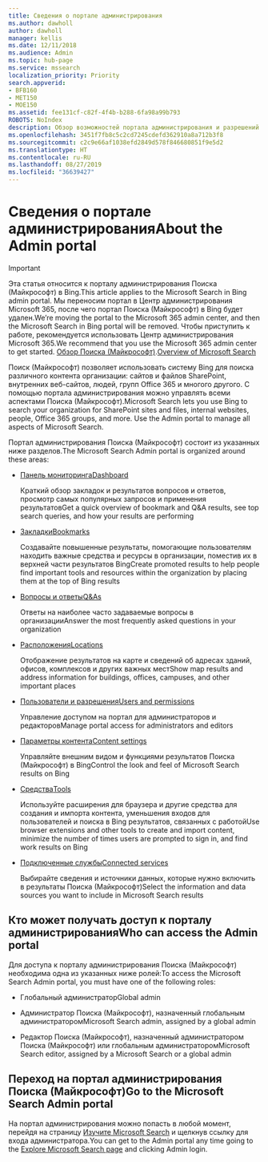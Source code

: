 ```yaml
---
title: Сведения о портале администрирования
ms.author: dawholl
author: dawholl
manager: kellis
ms.date: 12/11/2018
ms.audience: Admin
ms.topic: hub-page
ms.service: mssearch
localization_priority: Priority
search.appverid:
- BFB160
- MET150
- MOE150
ms.assetid: fee131cf-c82f-4f4b-b288-6fa98a99b793
ROBOTS: NoIndex
description: Обзор возможностей портала администрирования и разрешений на доступ, применяемых при использовании Поиска (Майкрософт)
ms.openlocfilehash: 3451f7fb8c5c2cd7245cdefd362910a8a712b3f8
ms.sourcegitcommit: c2c9e66af1038efd2849d578f846680851f9e5d2
ms.translationtype: HT
ms.contentlocale: ru-RU
ms.lasthandoff: 08/27/2019
ms.locfileid: "36639427"
---
```

# <a name="about-the-admin-portal"></a><span data-ttu-id="11f5f-103">Сведения о портале администрирования</span><span class="sxs-lookup"><span data-stu-id="11f5f-103">About the Admin portal</span></span>

> [!IMPORTANT]
> <span data-ttu-id="11f5f-104">Эта статья относится к порталу администрирования Поиска (Майкрософт) в Bing.</span><span class="sxs-lookup"><span data-stu-id="11f5f-104">This article applies to the Microsoft Search in Bing admin portal.</span></span> <span data-ttu-id="11f5f-105">Мы переносим портал в Центр администрирования Microsoft 365, после чего портал Поиска (Майкрософт) в Bing будет удален.</span><span class="sxs-lookup"><span data-stu-id="11f5f-105">We’re moving the portal to the Microsoft 365 admin center, and then the Microsoft Search in Bing portal will be removed.</span></span> <span data-ttu-id="11f5f-106">Чтобы приступить к работе, рекомендуется использовать Центр администрирования Microsoft 365.</span><span class="sxs-lookup"><span data-stu-id="11f5f-106">We recommend that you use the Microsoft 365 admin center to get started.</span></span> <span data-ttu-id="11f5f-107">[Обзор Поиска (Майкрософт)](overview-microsoft-search.md).</span><span class="sxs-lookup"><span data-stu-id="11f5f-107">[Overview of Microsoft Search](overview-microsoft-search.md)</span></span>

    
<span data-ttu-id="11f5f-p102">Поиск (Майкрософт) позволяет использовать систему Bing для поиска различного контента организации: сайтов и файлов SharePoint, внутренних веб-сайтов, людей, групп Office 365 и многого другого. С помощью портала администрирования можно управлять всеми аспектами Поиска (Майкрософт).</span><span class="sxs-lookup"><span data-stu-id="11f5f-p102">Microsoft Search lets you use Bing to search your organization for SharePoint sites and files, internal websites, people, Office 365 groups, and more. Use the Admin portal to manage all aspects of Microsoft Search.</span></span>
  
<span data-ttu-id="11f5f-110">Портал администрирования Поиска (Майкрософт) состоит из указанных ниже разделов.</span><span class="sxs-lookup"><span data-stu-id="11f5f-110">The Microsoft Search Admin portal is organized around these areas:</span></span>
  
- [<span data-ttu-id="11f5f-111">Панель мониторинга</span><span class="sxs-lookup"><span data-stu-id="11f5f-111">Dashboard</span></span>](get-insights.md)
    
    <span data-ttu-id="11f5f-112">Краткий обзор закладок и результатов вопросов и ответов, просмотр самых популярных запросов и применения результатов</span><span class="sxs-lookup"><span data-stu-id="11f5f-112">Get a quick overview of bookmark and Q&A results, see top search queries, and how your results are performing</span></span>
    
- [<span data-ttu-id="11f5f-113">Закладки</span><span class="sxs-lookup"><span data-stu-id="11f5f-113">Bookmarks</span></span>](create-and-manage-bookmarks.md)
    
    <span data-ttu-id="11f5f-114">Создавайте повышенные результаты, помогающие пользователям находить важные средства и ресурсы в организации, поместив их в верхней части результатов Bing</span><span class="sxs-lookup"><span data-stu-id="11f5f-114">Create promoted results to help people find important tools and resources within the organization by placing them at the top of Bing results</span></span>
    
- [<span data-ttu-id="11f5f-115">Вопросы и ответы</span><span class="sxs-lookup"><span data-stu-id="11f5f-115">Q&As</span></span>](create-and-manage-qas.md)
    
    <span data-ttu-id="11f5f-116">Ответы на наиболее часто задаваемые вопросы в организации</span><span class="sxs-lookup"><span data-stu-id="11f5f-116">Answer the most frequently asked questions in your organization</span></span>
    
- [<span data-ttu-id="11f5f-117">Расположения</span><span class="sxs-lookup"><span data-stu-id="11f5f-117">Locations</span></span>](add-a-location.md)
    
    <span data-ttu-id="11f5f-118">Отображение результатов на карте и сведений об адресах зданий, офисов, комплексов и других важных мест</span><span class="sxs-lookup"><span data-stu-id="11f5f-118">Show map results and address information for buildings, offices, campuses, and other important places</span></span>
    
- [<span data-ttu-id="11f5f-119">Пользователи и разрешения</span><span class="sxs-lookup"><span data-stu-id="11f5f-119">Users and permissions</span></span>](add-users.md)
    
    <span data-ttu-id="11f5f-120">Управление доступом на портал для администраторов и редакторов</span><span class="sxs-lookup"><span data-stu-id="11f5f-120">Manage portal access for administrators and editors</span></span>
    
- [<span data-ttu-id="11f5f-121">Параметры контента</span><span class="sxs-lookup"><span data-stu-id="11f5f-121">Content settings</span></span>](content-settings.md)
    
    <span data-ttu-id="11f5f-122">Управляйте внешним видом и функциями результатов Поиска (Майкрософт) в Bing</span><span class="sxs-lookup"><span data-stu-id="11f5f-122">Control the look and feel of Microsoft Search results on Bing</span></span>
    
- [<span data-ttu-id="11f5f-123">Средства</span><span class="sxs-lookup"><span data-stu-id="11f5f-123">Tools</span></span>](admin-portal-tools.md)
    
    <span data-ttu-id="11f5f-124">Используйте расширения для браузера и другие средства для создания и импорта контента, уменьшения входов для пользователей и поиска в Bing результатов, связанных с работой</span><span class="sxs-lookup"><span data-stu-id="11f5f-124">Use browser extensions and other tools to create and import content, minimize the number of times users are prompted to sign in, and find work results on Bing</span></span>
    
- [<span data-ttu-id="11f5f-125">Подключенные службы</span><span class="sxs-lookup"><span data-stu-id="11f5f-125">Connected services</span></span>](connected-services.md)
    
    <span data-ttu-id="11f5f-126">Выбирайте сведения и источники данных, которые нужно включить в результаты Поиска (Майкрософт)</span><span class="sxs-lookup"><span data-stu-id="11f5f-126">Select the information and data sources you want to include in Microsoft Search results</span></span>
    
## <a name="who-can-access-the-admin-portal"></a><span data-ttu-id="11f5f-127">Кто может получать доступ к порталу администрирования</span><span class="sxs-lookup"><span data-stu-id="11f5f-127">Who can access the Admin portal</span></span>

<span data-ttu-id="11f5f-128">Для доступа к порталу администрирования Поиска (Майкрософт) необходима одна из указанных ниже ролей:</span><span class="sxs-lookup"><span data-stu-id="11f5f-128">To access the Microsoft Search Admin portal, you must have one of the following roles:</span></span>
  
- <span data-ttu-id="11f5f-129">Глобальный администратор</span><span class="sxs-lookup"><span data-stu-id="11f5f-129">Global admin</span></span>
    
- <span data-ttu-id="11f5f-130">Администратор Поиска (Майкрософт), назначенный глобальным администратором</span><span class="sxs-lookup"><span data-stu-id="11f5f-130">Microsoft Search admin, assigned by a global admin</span></span>
    
- <span data-ttu-id="11f5f-131">Редактор Поиска (Майкрософт), назначенный администратором Поиска (Майкрософт) или глобальным администратором</span><span class="sxs-lookup"><span data-stu-id="11f5f-131">Microsoft Search editor, assigned by a Microsoft Search or a global admin</span></span>
    
## <a name="go-to-the-microsoft-search-admin-portal"></a><span data-ttu-id="11f5f-132">Переход на портал администрирования Поиска (Майкрософт)</span><span class="sxs-lookup"><span data-stu-id="11f5f-132">Go to the Microsoft Search Admin portal</span></span>

<span data-ttu-id="11f5f-133">На портал администрирования можно попасть в любой момент, перейдя на страницу [Изучите Microsoft Search](https://www.bing.com/business/explore) и щелкнув ссылку для входа администратора.</span><span class="sxs-lookup"><span data-stu-id="11f5f-133">You can get to the Admin portal any time going to the [Explore Microsoft Search page](https://www.bing.com/business/explore) and clicking Admin login.</span></span> 